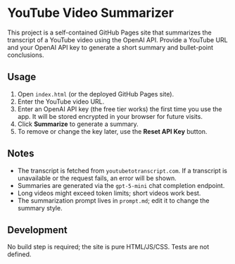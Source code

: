 # YouTube Video Summarizer

This project is a self-contained GitHub Pages site that summarizes the transcript of a YouTube video using the OpenAI API. Provide a YouTube URL and your OpenAI API key to generate a short summary and bullet-point conclusions.

## Usage
1. Open `index.html` (or the deployed GitHub Pages site).
2. Enter the YouTube video URL.
3. Enter an OpenAI API key (the free tier works) the first time you use the app. It will be stored encrypted in your browser for future visits.
4. Click **Summarize** to generate a summary.
5. To remove or change the key later, use the **Reset API Key** button.

## Notes
- The transcript is fetched from `youtubetotranscript.com`. If a transcript is unavailable or the request fails, an error will be shown.
- Summaries are generated via the `gpt-5-mini` chat completion endpoint.
- Long videos might exceed token limits; short videos work best.
- The summarization prompt lives in `prompt.md`; edit it to change the summary style.

## Development
No build step is required; the site is pure HTML/JS/CSS. Tests are not defined.
